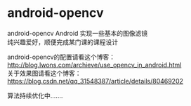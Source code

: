# android-opencv
android-opencv
Android 实现一些基本的图像滤镜<br>
纯兴趣爱好，顺便完成某门课的课程设计<br>

android-opencv的配置请看这个博客：http://blog.lwons.com/archieve/use_opencv_in_android.html<br>
关于效果图请看这个博客：https://blog.csdn.net/qq_31548387/article/details/80469202

算法持续优化中.......<br>
